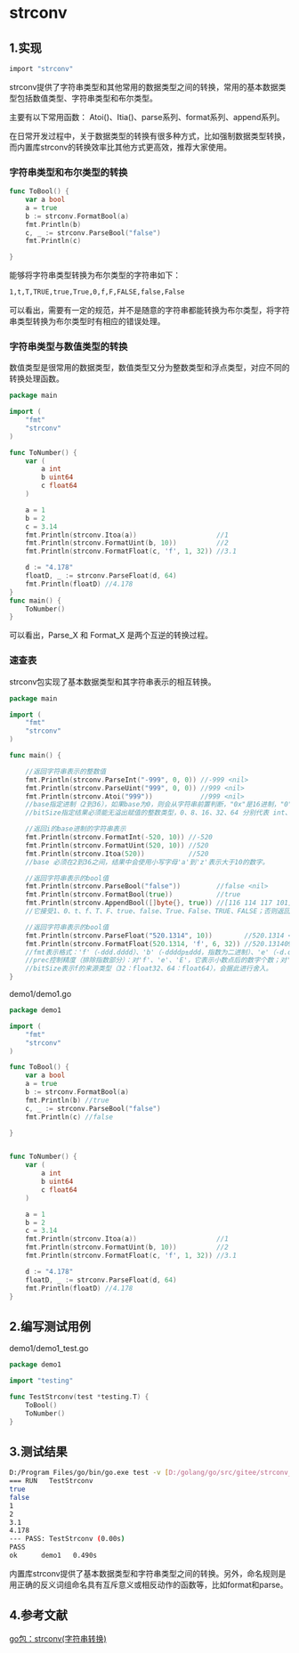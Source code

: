 # strconv


## 1.实现

```sh
import "strconv"
```


strconv提供了字符串类型和其他常用的数据类型之间的转换，常用的基本数据类型包括数值类型、字符串类型和布尔类型。

主要有以下常用函数： Atoi()、Itia()、parse系列、format系列、append系列。



在日常开发过程中，关于数据类型的转换有很多种方式，比如强制数据类型转换，而内置库strconv的转换效率比其他方式更高效，推荐大家使用。


### 字符串类型和布尔类型的转换

```go
func ToBool() {
    var a bool
    a = true
    b := strconv.FormatBool(a)
    fmt.Println(b)
    c, _ := strconv.ParseBool("false")
    fmt.Println(c)

}
```

能够将字符串类型转换为布尔类型的字符串如下：

```sh
1,t,T,TRUE,true,True,0,f,F,FALSE,false,False
```

可以看出，需要有一定的规范，并不是随意的字符串都能转换为布尔类型，将字符串类型转换为布尔类型时有相应的错误处理。


### 字符串类型与数值类型的转换


数值类型是很常用的数据类型，数值类型又分为整数类型和浮点类型，对应不同的转换处理函数。

```go
package main

import (
	"fmt"
	"strconv"
)

func ToNumber() {
	var (
		a int
		b uint64
		c float64
	)

	a = 1
	b = 2
	c = 3.14
	fmt.Println(strconv.Itoa(a))                    //1
	fmt.Println(strconv.FormatUint(b, 10))          //2
	fmt.Println(strconv.FormatFloat(c, 'f', 1, 32)) //3.1

	d := "4.178"
	floatD, _ := strconv.ParseFloat(d, 64)
	fmt.Println(floatD) //4.178
}
func main() {
	ToNumber()
}
```

可以看出，Parse_X 和 Format_X 是两个互逆的转换过程。



### 速查表

strconv包实现了基本数据类型和其字符串表示的相互转换。

```go
package main

import (
	"fmt"
	"strconv"
)

func main() {

	//返回字符串表示的整数值
	fmt.Println(strconv.ParseInt("-999", 0, 0)) //-999 <nil>
	fmt.Println(strconv.ParseUint("999", 0, 0)) //999 <nil>
	fmt.Println(strconv.Atoi("999"))            //999 <nil>
	//base指定进制（2到36），如果base为0，则会从字符串前置判断，"0x"是16进制，"0"是8进制，否则是10进制；
	//bitSize指定结果必须能无溢出赋值的整数类型，0、8、16、32、64 分别代表 int、int8、int16、int32、int64；

	//返回i的base进制的字符串表示
	fmt.Println(strconv.FormatInt(-520, 10)) //-520
	fmt.Println(strconv.FormatUint(520, 10)) //520
	fmt.Println(strconv.Itoa(520))           //520
	//base 必须在2到36之间，结果中会使用小写字母'a'到'z'表示大于10的数字。

	//返回字符串表示的bool值
	fmt.Println(strconv.ParseBool("false"))         //false <nil>
	fmt.Println(strconv.FormatBool(true))           //true
	fmt.Println(strconv.AppendBool([]byte{}, true)) //[116 114 117 101]
	//它接受1、0、t、f、T、F、true、false、True、False、TRUE、FALSE；否则返回错误。

	//返回字符串表示的bool值
	fmt.Println(strconv.ParseFloat("520.1314", 10))        //520.1314 <nil>
	fmt.Println(strconv.FormatFloat(520.1314, 'f', 6, 32)) //520.131409
	//fmt表示格式：'f'（-ddd.dddd）、'b'（-ddddp±ddd，指数为二进制）、'e'（-d.dddde±dd，十进制指数）、'E'（-d.ddddE±dd，十进制指数）、'g'（指数很大时用'e'格式，否则'f'格式）、'G'（指数很大时用'E'格式，否则'f'格式）。
	//prec控制精度（排除指数部分）：对'f'、'e'、'E'，它表示小数点后的数字个数；对'g'、'G'，它控制总的数字个数。如果prec 为-1，则代表使用最少数量的、但又必需的数字来表示f。
	//bitSize表示f的来源类型（32：float32、64：float64），会据此进行舍入。
}
```


demo1/demo1.go

```go
package demo1

import (
	"fmt"
	"strconv"
)

func ToBool() {
	var a bool
	a = true
	b := strconv.FormatBool(a)
	fmt.Println(b) //true
	c, _ := strconv.ParseBool("false")
	fmt.Println(c) //false

}


func ToNumber() {
	var (
		a int
		b uint64
		c float64
	)

	a = 1
	b = 2
	c = 3.14
	fmt.Println(strconv.Itoa(a))                    //1
	fmt.Println(strconv.FormatUint(b, 10))          //2
	fmt.Println(strconv.FormatFloat(c, 'f', 1, 32)) //3.1

	d := "4.178"
	floatD, _ := strconv.ParseFloat(d, 64)
	fmt.Println(floatD) //4.178
}
```




## 2.编写测试用例

demo1/demo1_test.go

```go
package demo1

import "testing"

func TestStrconv(test *testing.T) {
	ToBool()
	ToNumber()
}
```






## 3.测试结果

```sh
D:/Program Files/go/bin/go.exe test -v [D:/golang/go/src/gitee/strconv_demo/demo1]
=== RUN   TestStrconv
true
false
1
2
3.1
4.178
--- PASS: TestStrconv (0.00s)
PASS
ok  	demo1	0.490s
```




内置库strconv提供了基本数据类型和字符串类型之间的转换。另外，命名规则是用正确的反义词组命名具有互斥意义或相反动作的函数等，比如format和parse。




## 4.参考文献

[go包：strconv(字符串转换)](https://www.jianshu.com/p/dab164a3d49e)